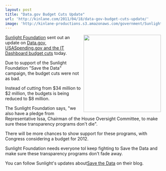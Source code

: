 ```yaml
---
layout: post
title: "Data.gov Budget Cuts Update"
url: 'http://kinlane.com/2011/04/18/data-gov-budget-cuts-update/'
image: 'http://kinlane-productions.s3.amazonaws.com/government/SunlightFoundationLogo_500wide.gif'
---
```


<img src="http://kinlane-productions.s3.amazonaws.com/government/SunlightFoundationLogo_500wide.gif" alt="" width="250" align="right" />[Sunlight Foundation][1] sent out an update on [Data.gov, USASpending.gov and the IT Dashboard budget cuts][2] today.

Due to support of the Sunlight Foundation "Save the Data" campaign, the budget cuts were not as bad.

Instead of cutting from $34 million to $2 million, the budgets is being reduced to $8 million.

The Sunlight Foundation says, "we also have a pledge from Representative Issa, Chairman of the House Oversight Committee, to make sure these transparency programs don't die".

There will be more chances to show support for these programs, with Congress considering a budget for 2012.

Sunlight Foundation needs everyone tol keep fighting to Save the Data and make sure these transparency programs don't fade away.

You can follow Sunlight's updates about[Save the Data][3] on their blog.

   [1]: http://sunlightfoundation.com/ (Sunlight Foundation)
   [2]: http://www.kinlane.com/2011/04/the-irony-of-cutting-budget-for-data-gov/ (Data.gov, USASpending.gov and the IT Dashboard Budget Cuts)
   [3]: http://sunlightfoundation.com/blog/taxonomy/term/savethedata/ (Save the Data)
